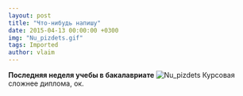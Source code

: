 ```yaml
---
layout: post
title: "Что-нибудь напишу"
date: 2015-04-13 00:00:00 +0300
img: "Nu_pizdets.gif"
tags: Imported
author: vlaim
---
```


**Последняя неделя учебы в бакалавриате**
![Nu_pizdets](/blog/assets/img/Nu_pizdets.gif)
Курсовая сложнее диплома, ок.